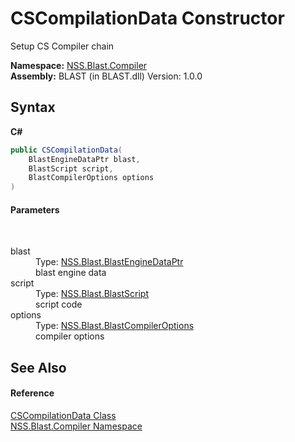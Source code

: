 # CSCompilationData Constructor 
 

Setup CS Compiler chain

**Namespace:**&nbsp;<a href="N_NSS_Blast_Compiler">NSS.Blast.Compiler</a><br />**Assembly:**&nbsp;BLAST (in BLAST.dll) Version: 1.0.0

## Syntax

**C#**<br />
``` C#
public CSCompilationData(
	BlastEngineDataPtr blast,
	BlastScript script,
	BlastCompilerOptions options
)
```


#### Parameters
&nbsp;<dl><dt>blast</dt><dd>Type: <a href="T_NSS_Blast_BlastEngineDataPtr">NSS.Blast.BlastEngineDataPtr</a><br />blast engine data</dd><dt>script</dt><dd>Type: <a href="T_NSS_Blast_BlastScript">NSS.Blast.BlastScript</a><br />script code</dd><dt>options</dt><dd>Type: <a href="T_NSS_Blast_BlastCompilerOptions">NSS.Blast.BlastCompilerOptions</a><br />compiler options</dd></dl>

## See Also


#### Reference
<a href="T_NSS_Blast_Compiler_CSCompilationData">CSCompilationData Class</a><br /><a href="N_NSS_Blast_Compiler">NSS.Blast.Compiler Namespace</a><br />